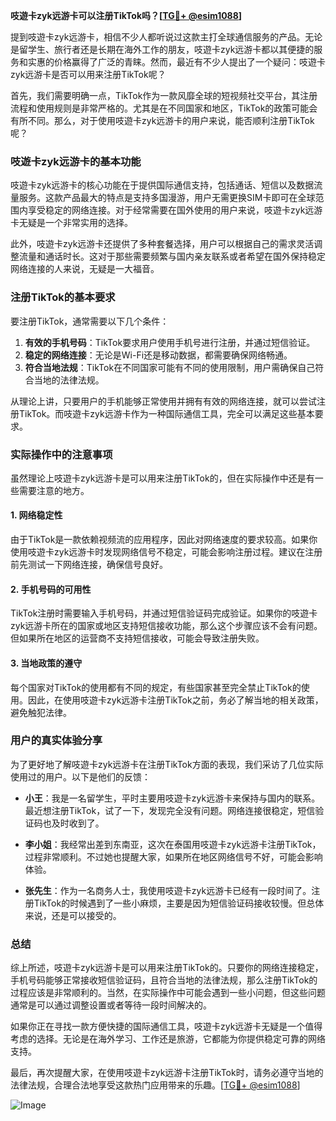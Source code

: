 **吱遊卡zyk远游卡可以注册TikTok吗？[[TG💪+ @esim1088](https://t.me/s/esim1088)]**

提到吱遊卡zyk远游卡，相信不少人都听说过这款主打全球通信服务的产品。无论是留学生、旅行者还是长期在海外工作的朋友，吱遊卡zyk远游卡都以其便捷的服务和实惠的价格赢得了广泛的青睐。然而，最近有不少人提出了一个疑问：吱遊卡zyk远游卡是否可以用来注册TikTok呢？

首先，我们需要明确一点，TikTok作为一款风靡全球的短视频社交平台，其注册流程和使用规则是非常严格的。尤其是在不同国家和地区，TikTok的政策可能会有所不同。那么，对于使用吱遊卡zyk远游卡的用户来说，能否顺利注册TikTok呢？

### 吱遊卡zyk远游卡的基本功能

吱遊卡zyk远游卡的核心功能在于提供国际通信支持，包括通话、短信以及数据流量服务。这款产品最大的特点是支持多国漫游，用户无需更换SIM卡即可在全球范围内享受稳定的网络连接。对于经常需要在国外使用的用户来说，吱遊卡zyk远游卡无疑是一个非常实用的选择。

此外，吱遊卡zyk远游卡还提供了多种套餐选择，用户可以根据自己的需求灵活调整流量和通话时长。这对于那些需要频繁与国内亲友联系或者希望在国外保持稳定网络连接的人来说，无疑是一大福音。

### 注册TikTok的基本要求

要注册TikTok，通常需要以下几个条件：

1. **有效的手机号码**：TikTok要求用户使用手机号进行注册，并通过短信验证。
2. **稳定的网络连接**：无论是Wi-Fi还是移动数据，都需要确保网络畅通。
3. **符合当地法规**：TikTok在不同国家可能有不同的使用限制，用户需确保自己符合当地的法律法规。

从理论上讲，只要用户的手机能够正常使用并拥有有效的网络连接，就可以尝试注册TikTok。而吱遊卡zyk远游卡作为一种国际通信工具，完全可以满足这些基本要求。

### 实际操作中的注意事项

虽然理论上吱遊卡zyk远游卡是可以用来注册TikTok的，但在实际操作中还是有一些需要注意的地方。

#### 1. 网络稳定性

由于TikTok是一款依赖视频流的应用程序，因此对网络速度的要求较高。如果你使用吱遊卡zyk远游卡时发现网络信号不稳定，可能会影响注册过程。建议在注册前先测试一下网络连接，确保信号良好。

#### 2. 手机号码的可用性

TikTok注册时需要输入手机号码，并通过短信验证码完成验证。如果你的吱遊卡zyk远游卡所在的国家或地区支持短信接收功能，那么这个步骤应该不会有问题。但如果所在地区的运营商不支持短信接收，可能会导致注册失败。

#### 3. 当地政策的遵守

每个国家对TikTok的使用都有不同的规定，有些国家甚至完全禁止TikTok的使用。因此，在使用吱遊卡zyk远游卡注册TikTok之前，务必了解当地的相关政策，避免触犯法律。

### 用户的真实体验分享

为了更好地了解吱遊卡zyk远游卡在注册TikTok方面的表现，我们采访了几位实际使用过的用户。以下是他们的反馈：

- **小王**：我是一名留学生，平时主要用吱遊卡zyk远游卡来保持与国内的联系。最近想注册TikTok，试了一下，发现完全没有问题。网络连接很稳定，短信验证码也及时收到了。
  
- **李小姐**：我经常出差到东南亚，这次在泰国用吱遊卡zyk远游卡注册TikTok，过程非常顺利。不过她也提醒大家，如果所在地区网络信号不好，可能会影响体验。

- **张先生**：作为一名商务人士，我使用吱遊卡zyk远游卡已经有一段时间了。注册TikTok的时候遇到了一些小麻烦，主要是因为短信验证码接收较慢。但总体来说，还是可以接受的。

### 总结

综上所述，吱遊卡zyk远游卡是可以用来注册TikTok的。只要你的网络连接稳定，手机号码能够正常接收短信验证码，且符合当地的法律法规，那么注册TikTok的过程应该是非常顺利的。当然，在实际操作中可能会遇到一些小问题，但这些问题通常是可以通过调整设置或者等待一段时间解决的。

如果你正在寻找一款方便快捷的国际通信工具，吱遊卡zyk远游卡无疑是一个值得考虑的选择。无论是在海外学习、工作还是旅游，它都能为你提供稳定可靠的网络支持。

最后，再次提醒大家，在使用吱遊卡zyk远游卡注册TikTok时，请务必遵守当地的法律法规，合理合法地享受这款热门应用带来的乐趣。[[TG💪+ @esim1088](https://t.me/s/esim1088)] 

![Image](https://i.postimg.cc/4NQfJmqS/Snipaste-2025-05-13-00-14-12.png)